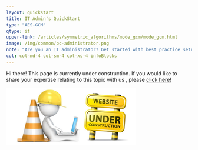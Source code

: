 ```yaml
---
layout: quickstart
title: IT Admin's QuickStart
type: "AES-GCM"
qtype: it
upper-link: /articles/symmetric_algorithms/mode_gcm/mode_gcm.html
image: /img/common/pc-administrator.png
note: "Are you an IT administrator? Get started with best practice setup details above."
col: col-md-4 col-sm-4 col-xs-4 infoBlocks
---
```


Hi there! This page is currently under construction. If you would like to share your expertise relating to this topic with us , please <a href="CONTRIBUTING-template.md">click here!</a>

<img src="/img/common/under_construction.jpg" style="width:70%;height:70%;" alt="under construction image">
